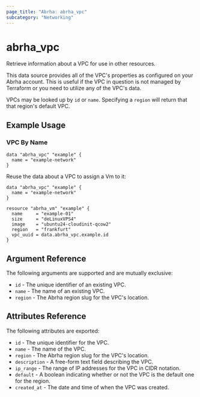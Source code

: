 ```yaml
---
page_title: "Abrha: abrha_vpc"
subcategory: "Networking"
---
```


# abrha_vpc

Retrieve information about a VPC for use in other resources.

This data source provides all of the VPC's properties as configured on your
Abrha account. This is useful if the VPC in question is not managed by
Terraform or you need to utilize any of the VPC's data.

VPCs may be looked up by `id` or `name`. Specifying a `region` will
return that that region's default VPC.

## Example Usage

### VPC By Name

```hcl
data "abrha_vpc" "example" {
  name = "example-network"
}
```

Reuse the data about a VPC to assign a Vm to it:

```hcl
data "abrha_vpc" "example" {
  name = "example-network"
}

resource "abrha_vm" "example" {
  name     = "example-01"
  size     = "deLinuxVPS4"
  image    = "ubuntu24-cloudinit-qcow2"
  region   = "frankfurt"
  vpc_uuid = data.abrha_vpc.example.id
}
```

## Argument Reference

The following arguments are supported and are mutually exclusive:

* `id` - The unique identifier of an existing VPC.
* `name` - The name of an existing VPC.
* `region` - The Abrha region slug for the VPC's location.

## Attributes Reference

The following attributes are exported:

* `id` - The unique identifier for the VPC.
* `name` - The name of the VPC.
* `region` - The Abrha region slug for the VPC's location.
* `description` - A free-form text field describing the VPC.
* `ip_range` - The range of IP addresses for the VPC in CIDR notation.
* `default` - A boolean indicating whether or not the VPC is the default one for the region.
* `created_at` - The date and time of when the VPC was created.
